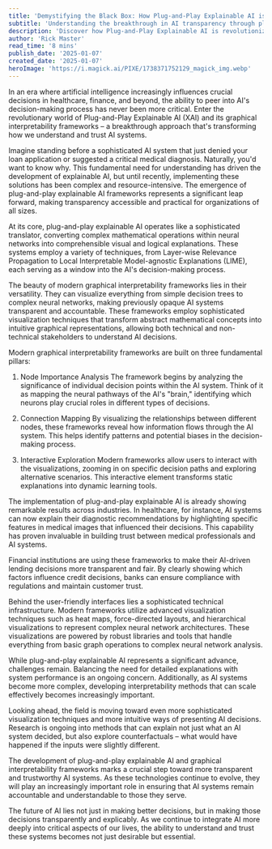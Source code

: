 ```yaml
---
title: 'Demystifying the Black Box: How Plug-and-Play Explainable AI is Revolutionizing Machine Learning Transparency'
subtitle: 'Understanding the breakthrough in AI transparency through plug-and-play explainable AI frameworks'
description: 'Discover how Plug-and-Play Explainable AI is revolutionizing machine learning transparency through innovative graphical interpretability frameworks. Learn about the technical foundations, real-world applications, and future directions of this transformative technology that's making AI decisions more transparent and trustworthy.'
author: 'Rick Master'
read_time: '8 mins'
publish_date: '2025-01-07'
created_date: '2025-01-07'
heroImage: 'https://i.magick.ai/PIXE/1738371752129_magick_img.webp'
---
```


In an era where artificial intelligence increasingly influences crucial decisions in healthcare, finance, and beyond, the ability to peer into AI's decision-making process has never been more critical. Enter the revolutionary world of Plug-and-Play Explainable AI (XAI) and its graphical interpretability frameworks – a breakthrough approach that's transforming how we understand and trust AI systems.

Imagine standing before a sophisticated AI system that just denied your loan application or suggested a critical medical diagnosis. Naturally, you'd want to know why. This fundamental need for understanding has driven the development of explainable AI, but until recently, implementing these solutions has been complex and resource-intensive. The emergence of plug-and-play explainable AI frameworks represents a significant leap forward, making transparency accessible and practical for organizations of all sizes.

At its core, plug-and-play explainable AI operates like a sophisticated translator, converting complex mathematical operations within neural networks into comprehensible visual and logical explanations. These systems employ a variety of techniques, from Layer-wise Relevance Propagation to Local Interpretable Model-agnostic Explanations (LIME), each serving as a window into the AI's decision-making process.

The beauty of modern graphical interpretability frameworks lies in their versatility. They can visualize everything from simple decision trees to complex neural networks, making previously opaque AI systems transparent and accountable. These frameworks employ sophisticated visualization techniques that transform abstract mathematical concepts into intuitive graphical representations, allowing both technical and non-technical stakeholders to understand AI decisions.

Modern graphical interpretability frameworks are built on three fundamental pillars:

1. Node Importance Analysis
The framework begins by analyzing the significance of individual decision points within the AI system. Think of it as mapping the neural pathways of the AI's "brain," identifying which neurons play crucial roles in different types of decisions.

2. Connection Mapping
By visualizing the relationships between different nodes, these frameworks reveal how information flows through the AI system. This helps identify patterns and potential biases in the decision-making process.

3. Interactive Exploration
Modern frameworks allow users to interact with the visualizations, zooming in on specific decision paths and exploring alternative scenarios. This interactive element transforms static explanations into dynamic learning tools.

The implementation of plug-and-play explainable AI is already showing remarkable results across industries. In healthcare, for instance, AI systems can now explain their diagnostic recommendations by highlighting specific features in medical images that influenced their decisions. This capability has proven invaluable in building trust between medical professionals and AI systems.

Financial institutions are using these frameworks to make their AI-driven lending decisions more transparent and fair. By clearly showing which factors influence credit decisions, banks can ensure compliance with regulations and maintain customer trust.

Behind the user-friendly interfaces lies a sophisticated technical infrastructure. Modern frameworks utilize advanced visualization techniques such as heat maps, force-directed layouts, and hierarchical visualizations to represent complex neural network architectures. These visualizations are powered by robust libraries and tools that handle everything from basic graph operations to complex neural network analysis.

While plug-and-play explainable AI represents a significant advance, challenges remain. Balancing the need for detailed explanations with system performance is an ongoing concern. Additionally, as AI systems become more complex, developing interpretability methods that can scale effectively becomes increasingly important.

Looking ahead, the field is moving toward even more sophisticated visualization techniques and more intuitive ways of presenting AI decisions. Research is ongoing into methods that can explain not just what an AI system decided, but also explore counterfactuals – what would have happened if the inputs were slightly different.

The development of plug-and-play explainable AI and graphical interpretability frameworks marks a crucial step toward more transparent and trustworthy AI systems. As these technologies continue to evolve, they will play an increasingly important role in ensuring that AI systems remain accountable and understandable to those they serve.

The future of AI lies not just in making better decisions, but in making those decisions transparently and explicably. As we continue to integrate AI more deeply into critical aspects of our lives, the ability to understand and trust these systems becomes not just desirable but essential.